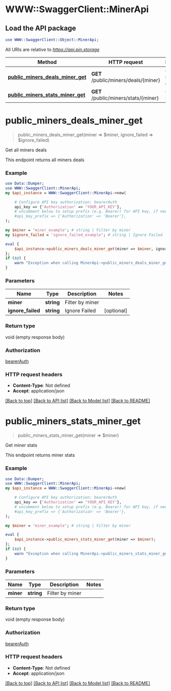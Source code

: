 # WWW::SwaggerClient::MinerApi

## Load the API package

```perl
use WWW::SwaggerClient::Object::MinerApi;
```

All URIs are relative to *https://api.pin.storage*

| Method                                                                         | HTTP request                         | Description          |
| ------------------------------------------------------------------------------ | ------------------------------------ | -------------------- |
| [**public_miners_deals_miner_get**](MinerApi.md#public_miners_deals_miner_get) | **GET** /public/miners/deals/{miner} | Get all miners deals |
| [**public_miners_stats_miner_get**](MinerApi.md#public_miners_stats_miner_get) | **GET** /public/miners/stats/{miner} | Get miner stats      |

# **public_miners_deals_miner_get**

> public_miners_deals_miner_get(miner => $miner, ignore_failed => $ignore_failed)

Get all miners deals

This endpoint returns all miners deals

### Example

```perl
use Data::Dumper;
use WWW::SwaggerClient::MinerApi;
my $api_instance = WWW::SwaggerClient::MinerApi->new(

    # Configure API key authorization: bearerAuth
    api_key => {'Authorization' => 'YOUR_API_KEY'},
    # uncomment below to setup prefix (e.g. Bearer) for API key, if needed
    #api_key_prefix => {'Authorization' => 'Bearer'},
);

my $miner = 'miner_example'; # string | Filter by miner
my $ignore_failed = 'ignore_failed_example'; # string | Ignore Failed

eval {
    $api_instance->public_miners_deals_miner_get(miner => $miner, ignore_failed => $ignore_failed);
};
if ($@) {
    warn "Exception when calling MinerApi->public_miners_deals_miner_get: $@\n";
}
```

### Parameters

| Name              | Type       | Description     | Notes      |
| ----------------- | ---------- | --------------- | ---------- |
| **miner**         | **string** | Filter by miner |
| **ignore_failed** | **string** | Ignore Failed   | [optional] |

### Return type

void (empty response body)

### Authorization

[bearerAuth](../README.md#bearerAuth)

### HTTP request headers

- **Content-Type**: Not defined
- **Accept**: application/json

[[Back to top]](#) [[Back to API list]](../README.md#documentation-for-api-endpoints) [[Back to Model list]](../README.md#documentation-for-models) [[Back to README]](../README.md)

# **public_miners_stats_miner_get**

> public_miners_stats_miner_get(miner => $miner)

Get miner stats

This endpoint returns miner stats

### Example

```perl
use Data::Dumper;
use WWW::SwaggerClient::MinerApi;
my $api_instance = WWW::SwaggerClient::MinerApi->new(

    # Configure API key authorization: bearerAuth
    api_key => {'Authorization' => 'YOUR_API_KEY'},
    # uncomment below to setup prefix (e.g. Bearer) for API key, if needed
    #api_key_prefix => {'Authorization' => 'Bearer'},
);

my $miner = 'miner_example'; # string | Filter by miner

eval {
    $api_instance->public_miners_stats_miner_get(miner => $miner);
};
if ($@) {
    warn "Exception when calling MinerApi->public_miners_stats_miner_get: $@\n";
}
```

### Parameters

| Name      | Type       | Description     | Notes |
| --------- | ---------- | --------------- | ----- |
| **miner** | **string** | Filter by miner |

### Return type

void (empty response body)

### Authorization

[bearerAuth](../README.md#bearerAuth)

### HTTP request headers

- **Content-Type**: Not defined
- **Accept**: application/json

[[Back to top]](#) [[Back to API list]](../README.md#documentation-for-api-endpoints) [[Back to Model list]](../README.md#documentation-for-models) [[Back to README]](../README.md)
